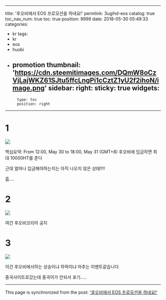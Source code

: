 
---
title: '후오비에서 EOS 프로모션을 하네요!'
permlink: 3ugihd-eos
catalog: true
toc_nav_num: true
toc: true
position: 9999
date: 2018-05-30 05:49:33
categories:
- kr
tags:
- kr
- eos
- huobi
- promotion
thumbnail: 'https://cdn.steemitimages.com/DQmW8oCzVjLajWKZ61SJtu5ffcLngPi1cCztZ1yU2f2ihoN/image.png'
sidebar:
    right:
        sticky: true
widgets:
    -
        type: toc
        position: right
---


# 1

![](https://cdn.steemitimages.com/DQmW8oCzVjLajWKZ61SJtu5ffcLngPi1cCztZ1yU2f2ihoN/image.png)

핵심요약: From 12:00, May 30 to 18:00, May 31 (GMT+8)
                     후오비에 입금하면 최대 10000HT를 준다

근데 얼마나 입금해야하는지는 아직 나오지 않은 상태!!!!

흠....

# 2
![](https://cdn.steemitimages.com/DQmdtkjWyX4vdzrdErmJzt79DL9o1kBZfrv8bY6sCdynWay/image.png)

여건 후오비코리아 공지

# 3
![](https://cdn.steemitimages.com/DQmNrYHjVhJTGkgdyec4Gz7fFwj4dQypCB5YQopjKBXLiRj/image.png)

이건 후오비에서하는 상승이냐 하락이냐 마추는 이벤트같습니다

중국사이트로갔는데 중국어가 안되서 포기.....

- - -

This page is synchronized from the post: ['후오비에서 EOS 프로모션을 하네요!'](https://steemit.com/@virus707/3ugihd-eos)
